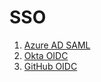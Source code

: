 # SSO

1. [Azure AD SAML](azuread-saml.md)
2. [Okta OIDC](okta-oidc.md)
3. [GitHub OIDC](github-oidc.md)
